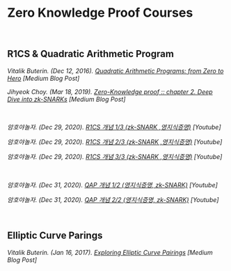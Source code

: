 # Zero Knowledge Proof Courses

<br/>

## R1CS & Quadratic Arithmetic Program

*Vitalik Buterin. (Dec 12, 2016). [Quadratic Arithmetic Programs: from Zero to Hero](https://medium.com/@VitalikButerin/quadratic-arithmetic-programs-from-zero-to-hero-f6d558cea649) [Medium Blog Post]*

*Jihyeok Choy. (Mar 18, 2019). [Zero-Knowledge proof :: chapter 2. Deep Dive into zk-SNARKs](https://medium.com/decipher-media/zero-knowledge-proof-chapter-2-deep-dive-into-zk-snarks-f8b16e1b7b4c) [Medium Blog Post]*

<br/>

*암호야놀자. (Dec 29, 2020). [R1CS 개념 1/3 (zk-SNARK ,영지식증명)](https://youtu.be/xDtYCY_LA0I) [Youtube]*

*암호야놀자. (Dec 29, 2020). [R1CS 개념 2/3 (zk-SNARK ,영지식증명)](https://youtu.be/puxRj0NeqIo) [Youtube]*

*암호야놀자. (Dec 29, 2020). [R1CS 개념 3/3 (zk-SNARK ,영지식증명)](https://youtu.be/hqefRVKaNTA) [Youtube]*

<br/>

*암호야놀자. (Dec 31, 2020). [QAP 개념 1/2 (영지식증명, zk-SNARK)](https://youtu.be/y2bKaY42iSg) [Youtube]*

*암호야놀자. (Dec 31, 2020). [QAP 개념 2/2 (영지식증명, zk-SNARK)](https://youtu.be/MRIlxB8Ksy0) [Youtube]*

<br/>

## Elliptic Curve Parings

*Vitalik Buterin. (Jan 16, 2017). [Exploring Elliptic Curve Pairings](https://medium.com/@VitalikButerin/exploring-elliptic-curve-pairings-c73c1864e627) [Medium Blog Post]*

